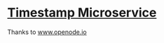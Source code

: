 
# [Timestamp Microservice](https://www.freecodecamp.org/learn/apis-and-microservices/apis-and-microservices-projects/timestamp-microservice)

Thanks to www.openode.io
